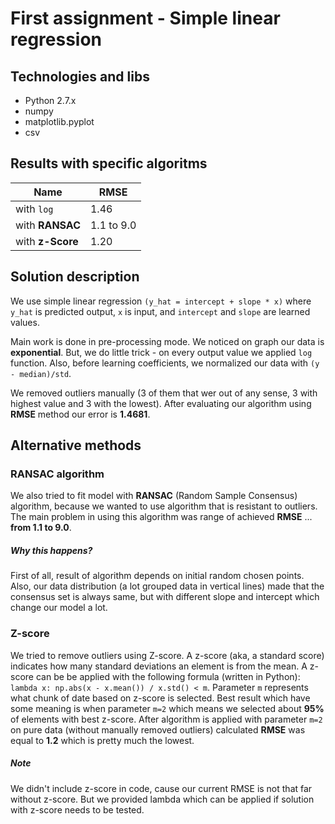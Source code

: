 # First assignment - Simple linear regression

## Technologies and libs
- Python 2.7.x
- numpy
- matplotlib.pyplot
- csv

## Results with specific algoritms

| Name             | RMSE       |
|------------------|------------|
| with `log`       | 1.46       |
| with **RANSAC**  | 1.1 to 9.0 |
| with **z-Score** | 1.20       |

## Solution description
 We use simple linear regression `(y_hat = intercept + slope * x)` where `y_hat` is predicted output, `x` is input,
  and `intercept` and `slope` are learned values.

  Main work is done in pre-processing mode. We noticed on graph our data is **exponential**. But, we do little trick -
  on every output value we applied `log` function. Also, before learning coefficients, we normalized our data with
  `(y - median)/std`.

  We removed outliers manually (3 of them that wer out of any sense, 3 with highest value and 3 with the lowest).
  After evaluating our algorithm using **RMSE** method our error is **1.4681**.
  
## Alternative methods

### RANSAC algorithm

  We also tried to fit model with **RANSAC** (Random Sample Consensus) algorithm, because we wanted to use algorithm that
  is resistant to outliers. The main problem in using this algorithm was range of achieved **RMSE** ... **from 1.1 to 9.0**.

##### Why this happens?

  First of all, result of algorithm depends on initial random chosen points. Also, our data distribution (a lot grouped data
  in vertical lines) made that the consensus set is always same, but with different slope and intercept which change
  our model a lot.

### Z-score

 We tried to remove outliers using Z-score. A z-score (aka, a standard score) indicates how many standard deviations an element is from the mean.
 A z-score can be be applied with the following formula (written in Python): `lambda x: np.abs(x - x.mean()) / x.std() < m`. Parameter
 `m` represents what chunk of date based on z-score is selected. Best result which have some meaning is when parameter `m=2` which means we selected about **95%** of elements with best z-score.
 After algorithm is applied with parameter `m=2` on pure data (without manually removed outliers) calculated **RMSE** was equal to **1.2** which is pretty much the lowest.

##### Note

 We didn't include z-score in code, cause our current RMSE is not that far without z-score. But we provided lambda which can be applied if solution with z-score needs to be tested.